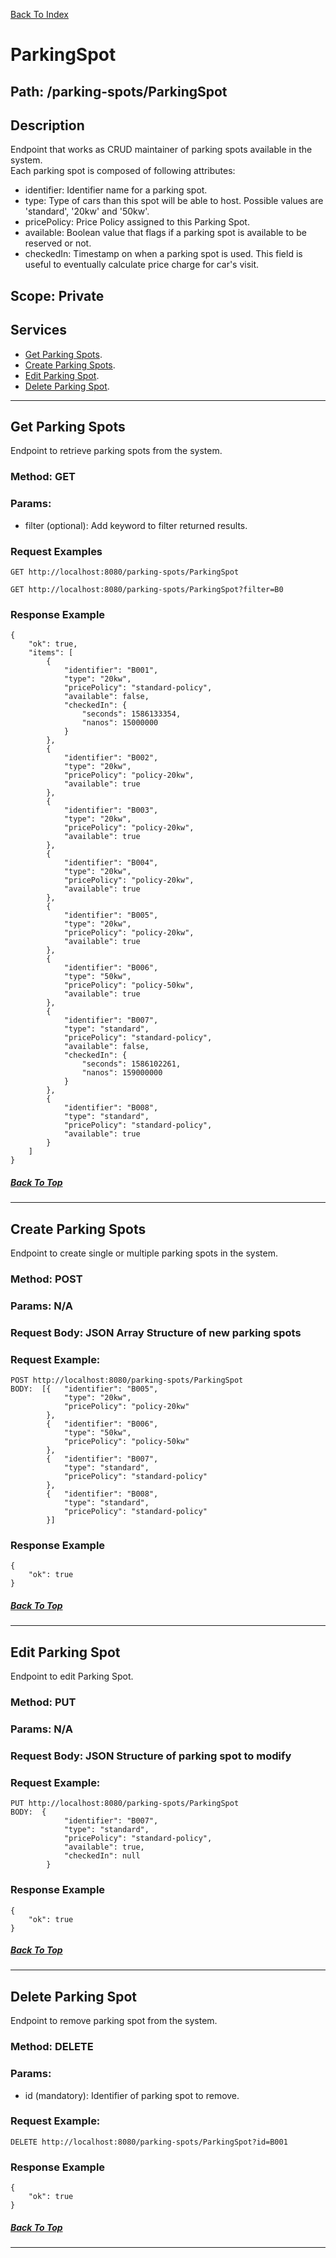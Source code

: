[Back To Index](./index.md)

# ParkingSpot

## **Path: /parking-spots/ParkingSpot**  

## Description
Endpoint that works as CRUD maintainer of parking spots available in the system.  
Each parking spot is composed of following attributes:  
- identifier: Identifier name for a parking spot. 
- type: Type of cars than this spot will be able to host. Possible values are 'standard', '20kw' and '50kw'.  
- pricePolicy: Price Policy assigned to this Parking Spot.
- available: Boolean value that flags if a parking spot is available to be reserved or not.  
- checkedIn: Timestamp on when a parking spot is used. This field is useful to eventually calculate price charge for car's visit.

## Scope: Private 

## Services

- [Get Parking Spots](#get-parking-spots).
- [Create Parking Spots](#create-parking-spots).  
- [Edit Parking Spot](#edit-parking-spot).  
- [Delete Parking Spot](#delete-parking-spot).  

-----------

## Get Parking Spots

Endpoint to retrieve parking spots from the system.

### **Method: GET**
### **Params:**  
- filter (optional): Add keyword to filter returned results. 

### **Request Examples**  

```
GET http://localhost:8080/parking-spots/ParkingSpot

GET http://localhost:8080/parking-spots/ParkingSpot?filter=B0

```

### **Response Example**

```
{
    "ok": true,
    "items": [
        {
            "identifier": "B001",
            "type": "20kw",
            "pricePolicy": "standard-policy",
            "available": false,
            "checkedIn": {
                "seconds": 1586133354,
                "nanos": 15000000
            }
        },
        {
            "identifier": "B002",
            "type": "20kw",
            "pricePolicy": "policy-20kw",
            "available": true
        },
        {
            "identifier": "B003",
            "type": "20kw",
            "pricePolicy": "policy-20kw",
            "available": true
        },
        {
            "identifier": "B004",
            "type": "20kw",
            "pricePolicy": "policy-20kw",
            "available": true
        },
        {
            "identifier": "B005",
            "type": "20kw",
            "pricePolicy": "policy-20kw",
            "available": true
        },
        {
            "identifier": "B006",
            "type": "50kw",
            "pricePolicy": "policy-50kw",
            "available": true
        },
        {
            "identifier": "B007",
            "type": "standard",
            "pricePolicy": "standard-policy",
            "available": false,
            "checkedIn": {
                "seconds": 1586102261,
                "nanos": 159000000
            }
        },
        {
            "identifier": "B008",
            "type": "standard",
            "pricePolicy": "standard-policy",
            "available": true
        }
    ]
}
```
##### [Back To Top](#ParkingSpot)
-----------
## Create Parking Spots

Endpoint to create single or multiple parking spots in the system.

### **Method: POST**
### **Params:**  N/A
### **Request Body:** JSON Array Structure of new parking spots  

### **Request Example:**  
```
POST http://localhost:8080/parking-spots/ParkingSpot
BODY:  [{   "identifier": "B005",
            "type": "20kw",
            "pricePolicy": "policy-20kw"
        },
        {   "identifier": "B006",
            "type": "50kw",
            "pricePolicy": "policy-50kw"
        },
        {   "identifier": "B007",
            "type": "standard",
            "pricePolicy": "standard-policy"
        },
        {   "identifier": "B008",
            "type": "standard",
            "pricePolicy": "standard-policy"
        }]

```

### **Response Example**  

```
{
    "ok": true
}
```

##### [Back To Top](#ParkingSpot)
-----------

## Edit Parking Spot

Endpoint to edit Parking Spot.

### **Method: PUT**
### **Params:**  N/A
### **Request Body:** JSON Structure of parking spot to modify

### **Request Example:**  
```
PUT http://localhost:8080/parking-spots/ParkingSpot
BODY:  {
            "identifier": "B007",
            "type": "standard",
            "pricePolicy": "standard-policy",
            "available": true,
            "checkedIn": null
        }

```

### **Response Example**  

```
{
    "ok": true
}
```

##### [Back To Top](#ParkingSpot)
-----------

## Delete Parking Spot

Endpoint to remove parking spot from the system.

### **Method: DELETE**
### **Params:**  
- id (mandatory): Identifier of parking spot to remove.

### **Request Example:**  
```
DELETE http://localhost:8080/parking-spots/ParkingSpot?id=B001

```

### **Response Example**  

```
{
    "ok": true
}
```

##### [Back To Top](#ParkingSpot)
-----------